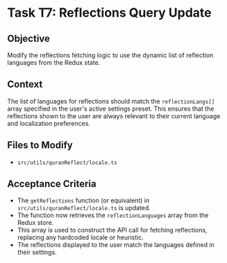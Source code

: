 # Task T7: Reflections Query Update

## Objective
Modify the reflections fetching logic to use the dynamic list of reflection languages from the Redux state.

## Context
The list of languages for reflections should match the `reflectionLangs[]` array specified in the user's active settings preset. This ensures that the reflections shown to the user are always relevant to their current language and localization preferences.

## Files to Modify
- `src/utils/quranReflect/locale.ts`

## Acceptance Criteria
- The `getReflections` function (or equivalent) in `src/utils/quranReflect/locale.ts` is updated.
- The function now retrieves the `reflectionLanguages` array from the Redux store.
- This array is used to construct the API call for fetching reflections, replacing any hardcoded locale or heuristic.
- The reflections displayed to the user match the languages defined in their settings.
